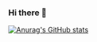 ### Hi there 👋

[![Anurag's GitHub stats](https://github-readme-stats.vercel.app/api?username=sanburnu)](https://github.com/anuraghazra/github-readme-stats)

<!--
**sanburnu/sanburnu** is a ✨ _special_ ✨ repository because its `README.md` (this file) appears on your GitHub profile.

Here are some ideas to get you started:

- 🔭 I’m currently working on ...
- 🌱 I’m currently learning ...
- 👯 I’m looking to collaborate on ...
- 🤔 I’m looking for help with ...
- 💬 Ask me about ...
- 📫 How to reach me: ...
- 😄 Pronouns: ...
- ⚡ Fun fact: ...
-->
